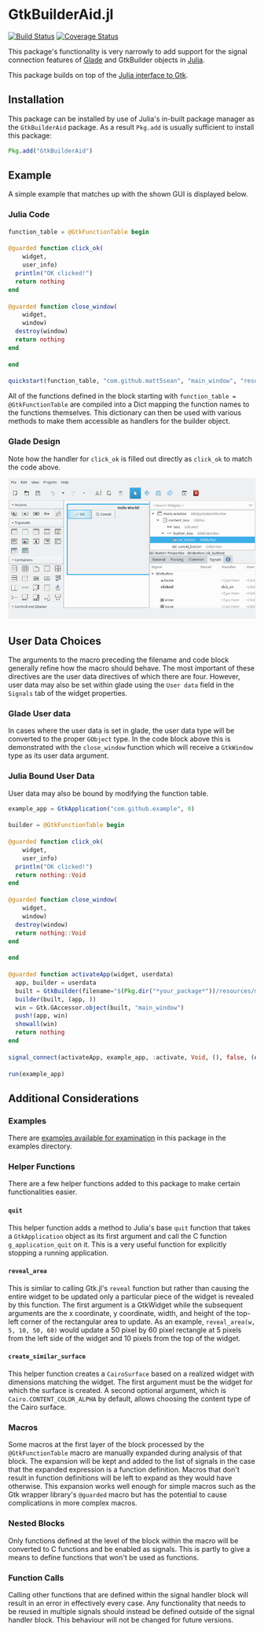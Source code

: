 # GtkBuilderAid.jl
[![Build Status](https://travis-ci.org/Matt5sean3/GtkBuilderAid.jl.svg?branch=master)](https://travis-ci.org/Matt5sean3/GtkBuilderAid.jl)
[![Coverage Status](https://coveralls.io/repos/github/Matt5sean3/GtkBuilderAid.jl/badge.svg?branch=master)](https://coveralls.io/github/Matt5sean3/GtkBuilderAid.jl?branch=master)

This package's functionality is very narrowly to add support for the signal
connection features of [Glade](https://glade.gnome.org/) and GtkBuilder objects
in [Julia](http://julialang.org/).

This package builds on top of the
[Julia interface to Gtk](https://github.com/JuliaLang/Gtk.jl).

## Installation

This package can be installed by use of Julia's in-built package manager as the
`GtkBuilderAid` package. As a result `Pkg.add` is usually sufficient to install
this package:

```julia
Pkg.add("GtkBuilderAid")
```

## Example

A simple example that matches up with the shown GUI is displayed below.

### Julia Code

```julia
function_table = @GtkFunctionTable begin

@guarded function click_ok(
    widget, 
    user_info)
  println("OK clicked!")
  return nothing
end

@guarded function close_window(
    widget,
    window)
  destroy(window)
  return nothing
end

end

quickstart(function_table, "com.github.matt5sean", "main_window", "resources/main.ui", nothing)

```

All of the functions defined in the block starting with
`function_table = @GtkFunctionTable` are compiled into a Dict mapping the
function names to the functions themselves. This dictionary can then be
used with various methods to make them accessible as handlers for the builder
object.

### Glade Design

Note how the handler for `click_ok` is filled out directly as `click_ok` to
match the code above.

![Glade screenshot showing the application window](doc/resources/glade_example.png)

## User Data Choices

The arguments to the macro preceding the filename and code block generally
refine how the macro should behave. The most important of these directives are
the user data directives of which there are four. However, user data may also be
set within glade using the `User data` field in the `Signals` tab of the widget
properties.

### Glade User data

In cases where the user data is set in glade, the user data type will be
converted to the proper `GObject` type. In the code block above this is
demonstrated with the `close_window` function which will receive a `GtkWindow`
type as its user data argument.

### Julia Bound User Data

User data may also be bound by modifying the function table.

```julia
example_app = GtkApplication("com.github.example", 0)

builder = @GtkFunctionTable begin

@guarded function click_ok(
    widget,
    user_info)
  println("OK clicked!")
  return nothing::Void
end

@guarded function close_window(
    widget,
    window)
  destroy(window)
  return nothing::Void
end

end

@guarded function activateApp(widget, userdata)
  app, builder = userdata
  built = GtkBuilder(filename="$(Pkg.dir("*your_package*"))/resources/main.ui")
  builder(built, (app, ))
  win = Gtk.GAccessor.object(built, "main_window")
  push!(app, win)
  showall(win)
  return nothing
end

signal_connect(activateApp, example_app, :activate, Void, (), false, (example_app, builder))

run(example_app)
```

## Additional Considerations

### Examples

There are [examples available for examination](examples/README.md) in this
package in the examples directory.

### Helper Functions

There are a few helper functions added to this package to make certain
functionalities easier.

#### `quit`

This helper function adds a method to Julia's base `quit` function that takes a
`GtkApplication` object as its first argument and call the C function
`g_application_quit` on it. This is a very useful function for explicitly
stopping a running application.

#### `reveal_area`

This is similar to calling Gtk.jl's `reveal` function but rather than causing
the entire widget to be updated only a particular piece of the widget is
revealed by this function. The first argument is a GtkWidget while the
subsequent arguments are the x coordinate, y coordinate, width, and height of
the top-left corner of the rectangular area to update. As an example,
`reveal_area(w, 5, 10, 50, 60)` would update a 50 pixel by 60 pixel rectangle at
5 pixels from the left side of the widget and 10 pixels from the top of the
widget.

#### `create_similar_surface`

This helper function creates a `CairoSurface` based on a realized widget with
dimensions matching the widget. The first argument must be the widget for which
the surface is created. A second optional argument, which is
`Cairo.CONTENT_COLOR_ALPHA` by default, allows choosing the content type of the
Cairo surface.

### Macros

Some macros at the first layer of the block processed by the `@GtkFunctionTable`
macro are manually expanded during analysis of that block. The expansion will be
kept and added to the list of signals in the case that the expanded expression
is a function definition. Macros that don't result in function definitions will
be left to expand as they would have otherwise. This expansion works well enough
for simple macros such as the Gtk wrapper library's `@guarded` macro but has the
potential to cause complications in more complex macros.

### Nested Blocks

Only functions defined at the level of the block within the macro will be
converted to C functions and be enabled as signals. This is partly to give a
means to define functions that won't be used as functions.

### Function Calls

Calling other functions that are defined within the signal handler block will
result in an error in effectively every case. Any functionality that needs to be
reused in multiple signals should instead be defined outside of the signal
handler block. This behaviour will not be changed for future versions.

